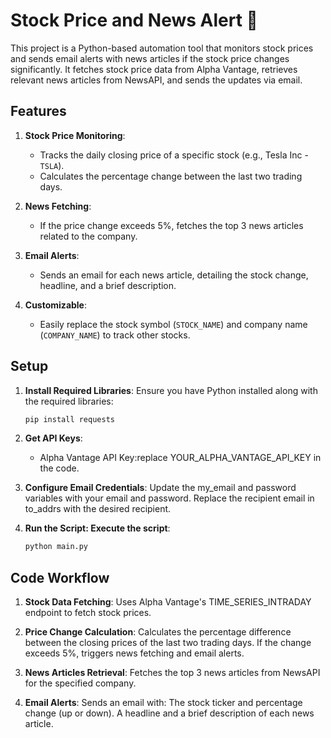 # Stock Price and News Alert 🚀

This project is a Python-based automation tool that monitors stock prices and sends email alerts with news articles if the stock price changes significantly. It fetches stock price data from Alpha Vantage, retrieves relevant news articles from NewsAPI, and sends the updates via email.

## Features

1. **Stock Price Monitoring**:
   - Tracks the daily closing price of a specific stock (e.g., Tesla Inc - `TSLA`).
   - Calculates the percentage change between the last two trading days.

2. **News Fetching**:
   - If the price change exceeds 5%, fetches the top 3 news articles related to the company.

3. **Email Alerts**:
   - Sends an email for each news article, detailing the stock change, headline, and a brief description.

4. **Customizable**:
   - Easily replace the stock symbol (`STOCK_NAME`) and company name (`COMPANY_NAME`) to track other stocks.

## Setup

1. **Install Required Libraries**:
   Ensure you have Python installed along with the required libraries:
   ```bash
   pip install requests
   
2. **Get API Keys**:
   - Alpha Vantage API Key:replace YOUR_ALPHA_VANTAGE_API_KEY in the code.

3. **Configure Email Credentials**:
   Update the my_email and password variables with your email and password.
   Replace the recipient email in to_addrs with the desired recipient.
   
4. **Run the Script: Execute the script**:
     ```bash
   python main.py

## Code Workflow
1. **Stock Data Fetching**:
   Uses Alpha Vantage's TIME_SERIES_INTRADAY endpoint to fetch stock prices.
      
2. **Price Change Calculation**:
   Calculates the percentage difference between the closing prices of the last two trading days.
   If the change exceeds 5%, triggers news fetching and email alerts.
   
3. **News Articles Retrieval**:
   Fetches the top 3 news articles from NewsAPI for the specified company.
   
4. **Email Alerts**:
  Sends an email with:
  The stock ticker and percentage change (up or down).
  A headline and a brief description of each news article.







   

